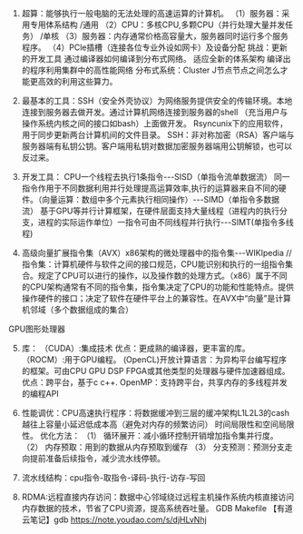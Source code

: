 1.	超算：能够执行一般电脑的无法处理的高速运算的计算机。
（1）服务器：采用专用体系结构     /通用
（2）CPU：多核CPU,多颗CPU（并行处理大量并发任务）  /单核
（3）服务器：内存通常价格高容量大，服务器同时运行多个服务程序。
（4）PCle插槽（连接各位专业外设如网卡）及设备分配
挑战：更新的开发工具
通过编译器如何编译到分布式网络。
适应全新的体系架构
编译出的程序利用集群中的高性能网络
分布式系统：Cluster
J节点节点之间怎么才能更高效的利用这些算力。
2.	最基本的工具：SSH（安全外壳协议）为网络服务提供安全的传输环境。本地连接到服务器去做开发。通过计算机网络连接到服务器的shell （充当用户与操作系统内核之间的接口如bash）上面做开发。
Rsyncunix下的应用软件，用于同步更新两台计算机间的文件目录。
SSH：非对称加密（RSA）客户端与服务器端有私钥公钥。客户端用私钥对数据加密服务器端用公钥解锁，也可以反过来。
3.	开发工具：
CPU一个线程去执行1条指令---SISD（单指令流单数据流）
同一指令作用于不同数据利用并行处理提高运算效率,执行的运算器来自不同的硬件。（向量运算：数组中多个元素执行相同操作）---SIMD（单指令多数据流）
基于GPU等并行计算框架，在硬件层面支持大量线程（进程内的执行分支，进程的实际运作单位）一指令可由不同线程并行执行---SIMT(单指令多线程)

4.	高级向量扩展指令集（AVX）x86架构的微处理器中的指令集---WIKIpedia
//指令集：计算机硬件与软件之间的接口规范，CPU能识别和执行的一组指令集合。规定了CPU可以进行的操作，以及操作数的处理方式。（x86）属于不同的CPU架构通常有不同的指令集，指令集决定了CPU的功能和性能特点。提供操作硬件的接口；决定了软件在硬件平台上的兼容性。在AVX中“向量”是计算机邻域（多个数据组成的集合）

GPU图形处理器

5.	库：
（CUDA）:集成技术
优点：更成熟的编译器，更丰富的库。
（ROCM）:用于GPU编程。
(OpenCL)开放计算语言：为异构平台编写程序的框架。可由CPU GPU DSP FPGA或其他类型的处理器与硬件加速器组成。
优点：跨平台，基于c c++.
OpenMP：支持跨平台，共享内存的多线程并发的编程API

6.	性能调优：CPU高速执行程序：将数据缓冲到三层的缓冲架构L1L2L3的cash越往上容量小延迟低成本高（避免对内存的频繁访问）
时间局限性和空间局限性。
优化方法：
（1）	循环展开：减小循环控制开销增加指令集并行度。
（2）	内存预取：用到的数据从内存预取到缓存
（3）	分支预测：预测分支走向提前准备后续指令，减少流水线停顿。
7.	流水线结构：cpu指令-取指令-译码-执行-访存-写回
8.	RDMA:远程直接内存访问：数据中心邻域绕过远程主机操作系统内核直接访问内存数据的技术，节省了CPU资源，提高系统吞吐量。
GDB Makefile
【有道云笔记】gdb
<https://note.youdao.com/s/djHLvNhj>